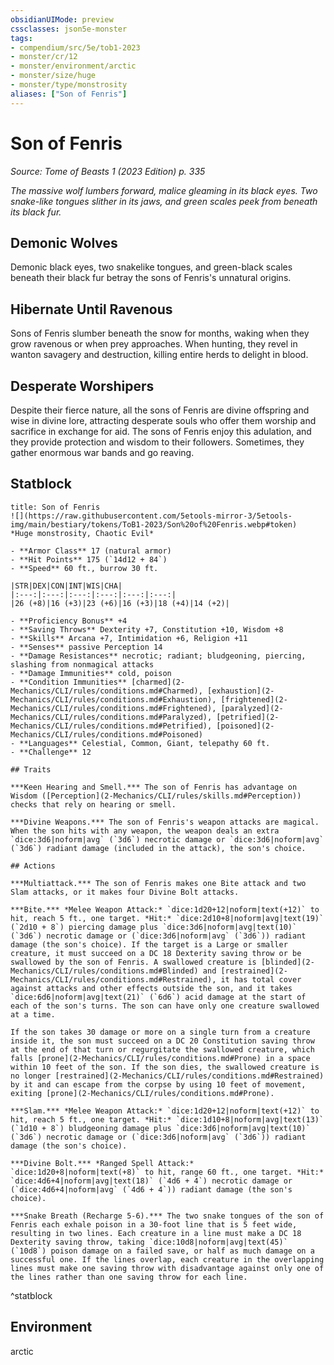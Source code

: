 ```yaml
---
obsidianUIMode: preview
cssclasses: json5e-monster
tags:
- compendium/src/5e/tob1-2023
- monster/cr/12
- monster/environment/arctic
- monster/size/huge
- monster/type/monstrosity
aliases: ["Son of Fenris"]
---
```

# Son of Fenris
*Source: Tome of Beasts 1 (2023 Edition) p. 335*  

*The massive wolf lumbers forward, malice gleaming in its black eyes. Two snake-like tongues slither in its jaws, and green scales peek from beneath its black fur.*

## Demonic Wolves

Demonic black eyes, two snakelike tongues, and green-black scales beneath their black fur betray the sons of Fenris's unnatural origins.

## Hibernate Until Ravenous

Sons of Fenris slumber beneath the snow for months, waking when they grow ravenous or when prey approaches. When hunting, they revel in wanton savagery and destruction, killing entire herds to delight in blood.

## Desperate Worshipers

Despite their fierce nature, all the sons of Fenris are divine offspring and wise in divine lore, attracting desperate souls who offer them worship and sacrifice in exchange for aid. The sons of Fenris enjoy this adulation, and they provide protection and wisdom to their followers. Sometimes, they gather enormous war bands and go reaving.

## Statblock

```ad-statblock
title: Son of Fenris
![](https://raw.githubusercontent.com/5etools-mirror-3/5etools-img/main/bestiary/tokens/ToB1-2023/Son%20of%20Fenris.webp#token)
*Huge monstrosity, Chaotic Evil*

- **Armor Class** 17 (natural armor)
- **Hit Points** 175 (`14d12 + 84`)
- **Speed** 60 ft., burrow 30 ft.

|STR|DEX|CON|INT|WIS|CHA|
|:---:|:---:|:---:|:---:|:---:|:---:|
|26 (+8)|16 (+3)|23 (+6)|16 (+3)|18 (+4)|14 (+2)|

- **Proficiency Bonus** +4
- **Saving Throws** Dexterity +7, Constitution +10, Wisdom +8
- **Skills** Arcana +7, Intimidation +6, Religion +11
- **Senses** passive Perception 14
- **Damage Resistances** necrotic; radiant; bludgeoning, piercing, slashing from nonmagical attacks
- **Damage Immunities** cold, poison
- **Condition Immunities** [charmed](2-Mechanics/CLI/rules/conditions.md#Charmed), [exhaustion](2-Mechanics/CLI/rules/conditions.md#Exhaustion), [frightened](2-Mechanics/CLI/rules/conditions.md#Frightened), [paralyzed](2-Mechanics/CLI/rules/conditions.md#Paralyzed), [petrified](2-Mechanics/CLI/rules/conditions.md#Petrified), [poisoned](2-Mechanics/CLI/rules/conditions.md#Poisoned)
- **Languages** Celestial, Common, Giant, telepathy 60 ft.
- **Challenge** 12

## Traits

***Keen Hearing and Smell.*** The son of Fenris has advantage on Wisdom ([Perception](2-Mechanics/CLI/rules/skills.md#Perception)) checks that rely on hearing or smell.

***Divine Weapons.*** The son of Fenris's weapon attacks are magical. When the son hits with any weapon, the weapon deals an extra `dice:3d6|noform|avg` (`3d6`) necrotic damage or `dice:3d6|noform|avg` (`3d6`) radiant damage (included in the attack), the son's choice.

## Actions

***Multiattack.*** The son of Fenris makes one Bite attack and two Slam attacks, or it makes four Divine Bolt attacks.

***Bite.*** *Melee Weapon Attack:* `dice:1d20+12|noform|text(+12)` to hit, reach 5 ft., one target. *Hit:* `dice:2d10+8|noform|avg|text(19)` (`2d10 + 8`) piercing damage plus `dice:3d6|noform|avg|text(10)` (`3d6`) necrotic damage or (`dice:3d6|noform|avg` (`3d6`)) radiant damage (the son's choice). If the target is a Large or smaller creature, it must succeed on a DC 18 Dexterity saving throw or be swallowed by the son of Fenris. A swallowed creature is [blinded](2-Mechanics/CLI/rules/conditions.md#Blinded) and [restrained](2-Mechanics/CLI/rules/conditions.md#Restrained), it has total cover against attacks and other effects outside the son, and it takes `dice:6d6|noform|avg|text(21)` (`6d6`) acid damage at the start of each of the son's turns. The son can have only one creature swallowed at a time.

If the son takes 30 damage or more on a single turn from a creature inside it, the son must succeed on a DC 20 Constitution saving throw at the end of that turn or regurgitate the swallowed creature, which falls [prone](2-Mechanics/CLI/rules/conditions.md#Prone) in a space within 10 feet of the son. If the son dies, the swallowed creature is no longer [restrained](2-Mechanics/CLI/rules/conditions.md#Restrained) by it and can escape from the corpse by using 10 feet of movement, exiting [prone](2-Mechanics/CLI/rules/conditions.md#Prone).

***Slam.*** *Melee Weapon Attack:* `dice:1d20+12|noform|text(+12)` to hit, reach 5 ft., one target. *Hit:* `dice:1d10+8|noform|avg|text(13)` (`1d10 + 8`) bludgeoning damage plus `dice:3d6|noform|avg|text(10)` (`3d6`) necrotic damage or (`dice:3d6|noform|avg` (`3d6`)) radiant damage (the son's choice).

***Divine Bolt.*** *Ranged Spell Attack:* `dice:1d20+8|noform|text(+8)` to hit, range 60 ft., one target. *Hit:* `dice:4d6+4|noform|avg|text(18)` (`4d6 + 4`) necrotic damage or (`dice:4d6+4|noform|avg` (`4d6 + 4`)) radiant damage (the son's choice).

***Snake Breath (Recharge 5-6).*** The two snake tongues of the son of Fenris each exhale poison in a 30-foot line that is 5 feet wide, resulting in two lines. Each creature in a line must make a DC 18 Dexterity saving throw, taking `dice:10d8|noform|avg|text(45)` (`10d8`) poison damage on a failed save, or half as much damage on a successful one. If the lines overlap, each creature in the overlapping lines must make one saving throw with disadvantage against only one of the lines rather than one saving throw for each line.
```
^statblock

## Environment

arctic